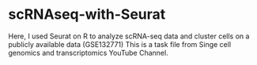 # scRNAseq-with-Seurat
Here, I used Seurat on R to analyze scRNA-seq data and cluster cells on a publicly available data (GSE132771)
This is a task file from Singe cell genomics and transcriptomics YouTube Channel.
